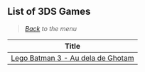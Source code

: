 ## List of 3DS Games


> *[Back](../games.md) to the menu*

| Title |
| --- |
| [Lego Batman 3 - Au dela de Ghotam](https://fr.m.wikipedia.org/wiki/Lego_Batman_3_:_Au-del%C3%A0_de_Gotham) |
